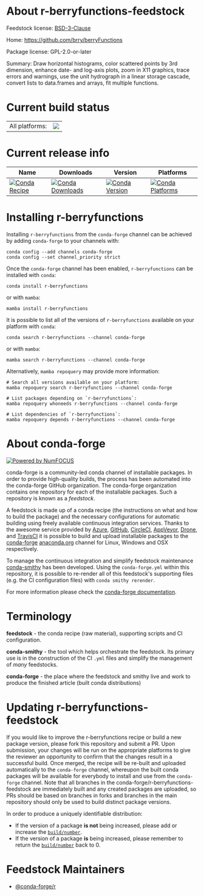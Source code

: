 About r-berryfunctions-feedstock
================================

Feedstock license: [BSD-3-Clause](https://github.com/conda-forge/r-berryfunctions-feedstock/blob/main/LICENSE.txt)

Home: https://github.com/brry/berryFunctions

Package license: GPL-2.0-or-later

Summary: Draw horizontal histograms, color scattered points by 3rd dimension, enhance date- and log-axis plots, zoom in X11 graphics, trace errors and warnings, use the unit hydrograph in a linear storage cascade, convert lists to data.frames and arrays, fit multiple functions.

Current build status
====================


<table><tr><td>All platforms:</td>
    <td>
      <a href="https://dev.azure.com/conda-forge/feedstock-builds/_build/latest?definitionId=16373&branchName=main">
        <img src="https://dev.azure.com/conda-forge/feedstock-builds/_apis/build/status/r-berryfunctions-feedstock?branchName=main">
      </a>
    </td>
  </tr>
</table>

Current release info
====================

| Name | Downloads | Version | Platforms |
| --- | --- | --- | --- |
| [![Conda Recipe](https://img.shields.io/badge/recipe-r--berryfunctions-green.svg)](https://anaconda.org/conda-forge/r-berryfunctions) | [![Conda Downloads](https://img.shields.io/conda/dn/conda-forge/r-berryfunctions.svg)](https://anaconda.org/conda-forge/r-berryfunctions) | [![Conda Version](https://img.shields.io/conda/vn/conda-forge/r-berryfunctions.svg)](https://anaconda.org/conda-forge/r-berryfunctions) | [![Conda Platforms](https://img.shields.io/conda/pn/conda-forge/r-berryfunctions.svg)](https://anaconda.org/conda-forge/r-berryfunctions) |

Installing r-berryfunctions
===========================

Installing `r-berryfunctions` from the `conda-forge` channel can be achieved by adding `conda-forge` to your channels with:

```
conda config --add channels conda-forge
conda config --set channel_priority strict
```

Once the `conda-forge` channel has been enabled, `r-berryfunctions` can be installed with `conda`:

```
conda install r-berryfunctions
```

or with `mamba`:

```
mamba install r-berryfunctions
```

It is possible to list all of the versions of `r-berryfunctions` available on your platform with `conda`:

```
conda search r-berryfunctions --channel conda-forge
```

or with `mamba`:

```
mamba search r-berryfunctions --channel conda-forge
```

Alternatively, `mamba repoquery` may provide more information:

```
# Search all versions available on your platform:
mamba repoquery search r-berryfunctions --channel conda-forge

# List packages depending on `r-berryfunctions`:
mamba repoquery whoneeds r-berryfunctions --channel conda-forge

# List dependencies of `r-berryfunctions`:
mamba repoquery depends r-berryfunctions --channel conda-forge
```


About conda-forge
=================

[![Powered by
NumFOCUS](https://img.shields.io/badge/powered%20by-NumFOCUS-orange.svg?style=flat&colorA=E1523D&colorB=007D8A)](https://numfocus.org)

conda-forge is a community-led conda channel of installable packages.
In order to provide high-quality builds, the process has been automated into the
conda-forge GitHub organization. The conda-forge organization contains one repository
for each of the installable packages. Such a repository is known as a *feedstock*.

A feedstock is made up of a conda recipe (the instructions on what and how to build
the package) and the necessary configurations for automatic building using freely
available continuous integration services. Thanks to the awesome service provided by
[Azure](https://azure.microsoft.com/en-us/services/devops/), [GitHub](https://github.com/),
[CircleCI](https://circleci.com/), [AppVeyor](https://www.appveyor.com/),
[Drone](https://cloud.drone.io/welcome), and [TravisCI](https://travis-ci.com/)
it is possible to build and upload installable packages to the
[conda-forge](https://anaconda.org/conda-forge) [anaconda.org](https://anaconda.org/)
channel for Linux, Windows and OSX respectively.

To manage the continuous integration and simplify feedstock maintenance
[conda-smithy](https://github.com/conda-forge/conda-smithy) has been developed.
Using the ``conda-forge.yml`` within this repository, it is possible to re-render all of
this feedstock's supporting files (e.g. the CI configuration files) with ``conda smithy rerender``.

For more information please check the [conda-forge documentation](https://conda-forge.org/docs/).

Terminology
===========

**feedstock** - the conda recipe (raw material), supporting scripts and CI configuration.

**conda-smithy** - the tool which helps orchestrate the feedstock.
                   Its primary use is in the construction of the CI ``.yml`` files
                   and simplify the management of *many* feedstocks.

**conda-forge** - the place where the feedstock and smithy live and work to
                  produce the finished article (built conda distributions)


Updating r-berryfunctions-feedstock
===================================

If you would like to improve the r-berryfunctions recipe or build a new
package version, please fork this repository and submit a PR. Upon submission,
your changes will be run on the appropriate platforms to give the reviewer an
opportunity to confirm that the changes result in a successful build. Once
merged, the recipe will be re-built and uploaded automatically to the
`conda-forge` channel, whereupon the built conda packages will be available for
everybody to install and use from the `conda-forge` channel.
Note that all branches in the conda-forge/r-berryfunctions-feedstock are
immediately built and any created packages are uploaded, so PRs should be based
on branches in forks and branches in the main repository should only be used to
build distinct package versions.

In order to produce a uniquely identifiable distribution:
 * If the version of a package **is not** being increased, please add or increase
   the [``build/number``](https://docs.conda.io/projects/conda-build/en/latest/resources/define-metadata.html#build-number-and-string).
 * If the version of a package **is** being increased, please remember to return
   the [``build/number``](https://docs.conda.io/projects/conda-build/en/latest/resources/define-metadata.html#build-number-and-string)
   back to 0.

Feedstock Maintainers
=====================

* [@conda-forge/r](https://github.com/orgs/conda-forge/teams/r/)

